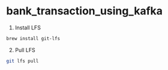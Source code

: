# bank_transaction_using_kafka

1. Install LFS

```bash
brew install git-lfs
```

2. Pull LFS

```bash
git lfs pull
```
